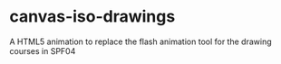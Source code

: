 canvas-iso-drawings
===================

A HTML5 animation to replace the flash animation tool for the drawing courses in SPF04 
